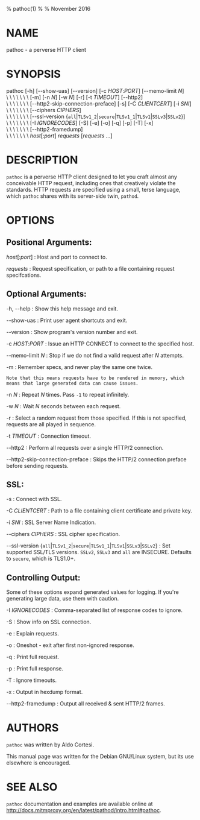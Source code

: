 % pathoc(1)
%
% November 2016

# NAME

pathoc - a perverse HTTP client

# SYNOPSIS

pathoc [-h] [\--show-uas] [\--version] [-c *HOST*:*PORT*] [\--memo-limit *N*]\
\ \ \ \ \ \ \ [-m] [-n *N*] [-w *N*] [-r] [-t *TIMEOUT*] [\--http2]\
\ \ \ \ \ \ \ [\--http2-skip-connection-preface] [-s] [-C *CLIENTCERT*] [-i *SNI*]\
\ \ \ \ \ \ \ [\--ciphers *CIPHERS*]\
\ \ \ \ \ \ \ [\--ssl-version {`all`|`TLSv1_2`|`secure`|`TLSv1_1`|`TLSv1`|`SSLv3`|`SSLv2`}]\
\ \ \ \ \ \ \ [-I *IGNORECODES*] [-S] [-e] [-o] [-q] [-p] [-T] [-x]\
\ \ \ \ \ \ \ [\--http2-framedump]\
\ \ \ \ \ \ \ *host*[:*port*] *requests* [*requests* ...]

# DESCRIPTION

`pathoc` is a perverse HTTP client designed to let you craft almost any
conceivable HTTP request, including ones that creatively violate the
standards. HTTP requests are specified using a small, terse language,
which `pathoc` shares with its server-side twin, `pathod`.

# OPTIONS

## Positional Arguments:

*host*[:*port*]
:   Host and port to connect to.

*requests*
:   Request specification, or path to a file containing request specifcations.

## Optional Arguments:

-h, \--help
:   Show this help message and exit.

\--show-uas
:   Print user agent shortcuts and exit.

\--version
:   Show program's version number and exit.

-c *HOST*:*PORT*
:   Issue an HTTP CONNECT to connect to the specified host.

\--memo-limit *N*
:   Stop if we do not find a valid request after *N* attempts.

-m
:   Remember specs, and never play the same one twice.

    Note that this means requests have to be rendered in memory, which
    means that large generated data can cause issues.

-n *N*
:   Repeat *N* times. Pass `-1` to repeat infinitely.

-w *N*
:   Wait *N* seconds between each request.

-r
:   Select a random request from those specified. If this is not specified,
    requests are all played in sequence.

-t *TIMEOUT*
:   Connection timeout.

\--http2
:   Perform all requests over a single HTTP/2 connection.

\--http2-skip-connection-preface
:   Skips the HTTP/2 connection preface before sending requests.

## SSL:

-s
:   Connect with SSL.

-C *CLIENTCERT*
:   Path to a file containing client certificate and private key.

-i *SNI*
:   SSL Server Name Indication.

\--ciphers *CIPHERS*
:   SSL cipher specification.

\--ssl-version {`all`|`TLSv1_2`|`secure`|`TLSv1_1`|`TLSv1`|`SSLv3`|`SSLv2`}
:   Set supported SSL/TLS versions. `SSLv2`, `SSLv3` and `all` are
    INSECURE. Defaults to `secure`, which is TLS1.0+.

## Controlling Output:

Some of these options expand generated values for logging. If you're
generating large data, use them with caution.

-I *IGNORECODES*
:   Comma-separated list of response codes to ignore.

-S
:   Show info on SSL connection.

-e
:   Explain requests.

-o
:   Oneshot - exit after first non-ignored response.

-q
:   Print full request.

-p
:   Print full response.

-T
:   Ignore timeouts.

-x
:   Output in hexdump format.

\--http2-framedump
:   Output all received & sent HTTP/2 frames.

# AUTHORS

`pathoc` was written by Aldo Cortesi.

This manual page was written for the Debian GNU/Linux system, but its use
elsewhere is encouraged.

# SEE ALSO

`pathoc` documentation and examples are available online at
<http://docs.mitmproxy.org/en/latest/pathod/intro.html#pathoc>.
